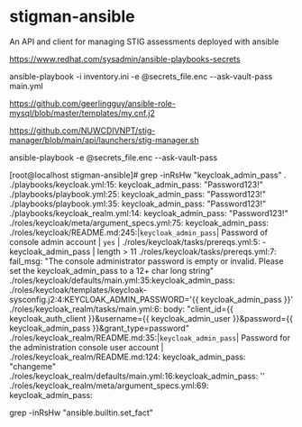 # stigman-ansible
An API and client for managing STIG assessments deployed with ansible

https://www.redhat.com/sysadmin/ansible-playbooks-secrets


ansible-playbook -i inventory.ini -e @secrets_file.enc --ask-vault-pass main.yml

https://github.com/geerlingguy/ansible-role-mysql/blob/master/templates/my.cnf.j2


https://github.com/NUWCDIVNPT/stig-manager/blob/main/api/launchers/stig-manager.sh


ansible-playbook -e @secrets_file.enc --ask-vault-pass


[root@localhost stigman-ansible]# grep -inRsHw "keycloak_admin_pass" .
./playbooks/keycloak.yml:15:    keycloak_admin_pass: "Password123!"
./playbooks/playbook.yml:25:        keycloak_admin_pass: "Password123!"
./playbooks/playbook.yml:35:        keycloak_admin_pass: "Password123!"
./playbooks/keycloak_realm.yml:14:    keycloak_admin_pass: "Password123!"
./roles/keycloak/meta/argument_specs.yml:75:            keycloak_admin_pass:
./roles/keycloak/README.md:245:|`keycloak_admin_pass`| Password of console admin account | `yes` |
./roles/keycloak/tasks/prereqs.yml:5:      - keycloak_admin_pass | length > 11
./roles/keycloak/tasks/prereqs.yml:7:    fail_msg: "The console administrator password is empty or invalid. Please set the keycloak_admin_pass to a 12+ char long string"
./roles/keycloak/defaults/main.yml:35:keycloak_admin_pass:
./roles/keycloak/templates/keycloak-sysconfig.j2:4:KEYCLOAK_ADMIN_PASSWORD='{{ keycloak_admin_pass }}'
./roles/keycloak_realm/tasks/main.yml:6:    body: "client_id={{ keycloak_auth_client }}&username={{ keycloak_admin_user }}&password={{ keycloak_admin_pass }}&grant_type=password"
./roles/keycloak_realm/README.md:35:|`keycloak_admin_pass`| Password for the administration console user account |
./roles/keycloak_realm/README.md:124:            keycloak_admin_pass: "changeme"
./roles/keycloak_realm/defaults/main.yml:16:keycloak_admin_pass: ''
./roles/keycloak_realm/meta/argument_specs.yml:69:            keycloak_admin_pass:

grep -inRsHw "ansible.builtin.set_fact"
